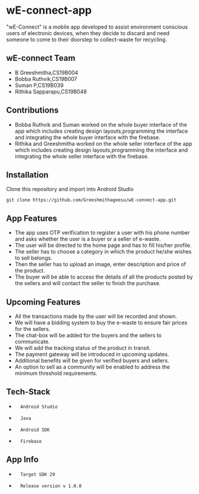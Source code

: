 # wE-connect-app
"wE-Connect" is a mobile app developed to assist environment conscious users of electronic devices, when they decide to discard and need someone to come to their doorstep to collect-waste for recycling.

## wE-connect Team
* B Greeshmitha,CS19B004
* Bobba Ruthvik,CS19B007
* Suman P,CS19B039
* Rithika Sapparapu,CS19B048

## Contributions
* Bobba Ruthvik and Suman worked on the whole buyer interface of the app which includes creating design layouts,programming the interface and integrating the whole buyer interface with the firebase.
* Rithika and Greeshmitha worked on the whole seller interface of the app which includes creating design layouts,programming the interface and integrating the whole seller interface with the firebase.


## Installation

Clone this repository and import into Android Studio

    git clone https://github.com/Greeshmithageesu/wE-connect-app.git

## App Features

*	The app uses OTP verification to register a user with his phone number and asks whether the user is a buyer or a seller of e-waste.
*	The user will be directed to the home page and has to fill his/her profile.
*	The seller has to choose a category in which the product he/she wishes to sell belongs.
*	Then the seller has to upload an image, enter description and price of the product.
*	The buyer will be able to access the details of all the products posted by the sellers and will contact the seller to finish the purchase.

## Upcoming Features

*    All the transactions made by the user will be recorded and shown.
*    We will have a bidding system to buy the e-waste to ensure fair prices for the sellers.
*    The chat-box will be added for the buyers and the sellers to communicate.
*    We will add the tracking status of the product in transit.
*    The payment gateway will be introduced in upcoming updates.
*    Additional benefits will be given for verified buyers and sellers.
*    An option to sell as a community will be enabled to address the minimum threshold requirements.




## Tech-Stack
*       Android Studio
*       Java
*       Android SDK
*       Firebase

## App Info
*       Target SDK 29
*       Release version v 1.0.0
